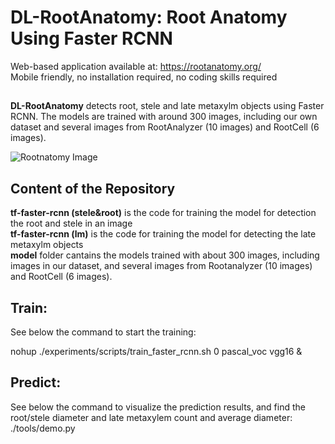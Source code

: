 # DL-RootAnatomy: Root Anatomy Using Faster RCNN
Web-based application available at: https://rootanatomy.org/ <br />
Mobile friendly, no installation required, no coding skills required <br />
##
__DL-RootAnatomy__ detects root, stele and late metaxylm objects using Faster RCNN. The models are trained with around 300 images, including our own dataset and several images from RootAnalyzer (10 images) and RootCell (6 images).  <br />

![Rootnatomy Image](https://i.ibb.co/jH4g7sY/Screen-Shot-2019-01-20-at-4-47-08-PM.png) <br /> 

## Content of the Repository
__tf-faster-rcnn (stele&root)__ is the code for training the model for detection the root and stele in an image <br />
__tf-faster-rcnn (lm)__ is the code for training the model for detecting the late metaxylm objects <br />
__model__ folder cantains the models trained with about 300 images, including images in our dataset, and several images from Rootanalyzer (10 images) and RootCell (6 images). <br />

## Train:
See below the command to start the training: <br />

nohup ./experiments/scripts/train_faster_rcnn.sh 0 pascal_voc vgg16 &

## Predict:
See below the command to visualize the prediction results, and find the root/stele diameter and late metaxylem count and average diameter:
 <br />./tools/demo.py


